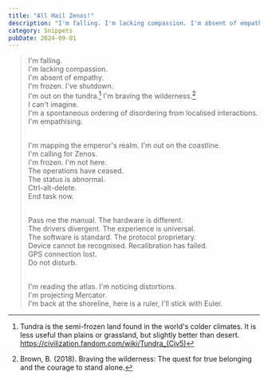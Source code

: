 ```yaml
---
title: "All Hail Zenos!"
description: "I'm falling. I'm lacking compassion. I'm absent of empathy. I'm frozen. I've shutdown. I'm simulating all of which you are experiencing. A lifetime. All in which you've ever seen. Everyone you've ever met. ... "
category: Snippets
pubDate: 2024-09-01
---
```


> I'm falling.  
> I'm lacking compassion.  
> I'm absent of empathy.  
> I'm frozen. I've shutdown.  
> I'm out on the tundra.[^1] I'm braving the wilderness.[^2]  
> I can't imagine.  
> I'm a spontaneous ordering of disordering from localised interactions.  
> I'm empathising.  <br><br>
>  
> I'm mapping the emperor's realm. I'm out on the coastline.  
> I'm calling for Zenos.  
> I'm frozen. I'm not here.  
> The operations have ceased.  
> The status is abnormal.  
> Ctrl-alt-delete.  
> End task now. <br><br>
>  
> Pass me the manual. The hardware is different.  
> The drivers divergent. The experience is universal.  
> The software is standard. The protocol proprietary.  
> Device cannot be recognised. Recalibration has failed.  
> GPS connection lost.  
> Do not disturb.  <br><br>
>  
> I'm reading the atlas. I'm noticing distortions.  
> I'm projecting Mercator.  
> I'm back at the shoreline, here is a ruler, I'll stick with Euler.  

[^1]: Tundra is the semi-frozen land found in the world's colder climates. It is less useful than plains or grassland, but slightly better than desert. https://civilization.fandom.com/wiki/Tundra_(Civ5)

[^2]: Brown, B. (2018). Braving the wilderness: The quest for true belonging and the courage to stand alone.
